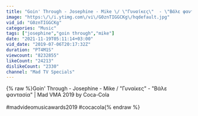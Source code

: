 ```yaml
---
title: "Goin' Through - Josephine - Mike \/ \"Γυναίκες\"  - \"Bάλε φαντασία\" | Mad VMA 2019 by Coca-Cola"
image: "https:\/\/i.ytimg.com\/vi\/G0znTIGGCKg\/hqdefault.jpg"
vid_id: "G0znTIGGCKg"
categories: "Music"
tags: ["josephine","goin through","mike"]
date: "2021-11-19T05:11:14+03:00"
vid_date: "2019-07-06T20:17:32Z"
duration: "PT4M1S"
viewcount: "8232855"
likeCount: "24213"
dislikeCount: "2330"
channel: "Mad TV Specials"
---
```

{% raw %}Goin' Through - Josephine - Mike / &quot;Γυναίκες&quot;  - &quot;Bάλε φαντασία&quot; | Mad VMA 2019 by Coca-Cola<br /><br />#madvideomusicawards2019 #cocacola{% endraw %}
